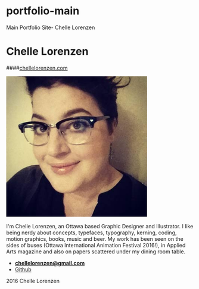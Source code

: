 # portfolio-main
Main Portfolio Site- Chelle Lorenzen
# Chelle Lorenzen
####[chellelorenzen.com](http://www.chellelorenzen.com)

![Chelle](images/profile.jpg)

I'm Chelle Lorenzen, an Ottawa based Graphic Designer and Illustrator. I like
being nerdy about concepts, typefaces, typography, kerning, coding, motion graphics,
books, music and beer. My work has been seen on the sides of buses (Ottawa
International Animation Festival 2016!), in Applied Arts magazine and also on
papers scattered under my dining room table.

- **[chellelorenzen@gmail.com](mailto:chellelorenzen@gmail.com)**
- [Github](https://github.com/hellachella/portfolio-2)

2016 Chelle Lorenzen


